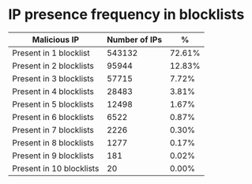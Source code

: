 # IP presence frequency in blocklists
| Malicious IP | Number of IPs | % |
|----|----|----|
| Present in 1 blocklist | 543132 | 72.61% |
| Present in 2 blocklists | 95944 | 12.83% |
| Present in 3 blocklists | 57715 | 7.72% |
| Present in 4 blocklists | 28483 | 3.81% |
| Present in 5 blocklists | 12498 | 1.67% |
| Present in 6 blocklists | 6522 | 0.87% |
| Present in 7 blocklists | 2226 | 0.30% |
| Present in 8 blocklists | 1277 | 0.17% |
| Present in 9 blocklists | 181 | 0.02% |
| Present in 10 blocklists | 20 | 0.00% |
